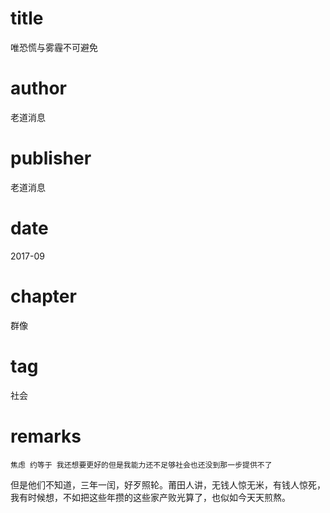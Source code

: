# title
唯恐慌与雾霾不可避免

# author
老道消息

# publisher
老道消息

# date
2017-09

# chapter
群像

# tag
社会

# remarks
`焦虑 约等于 我还想要更好的但是我能力还不足够社会也还没到那一步提供不了`

但是他们不知道，三年一闰，好歹照轮。莆田人讲，无钱人惊无米，有钱人惊死，我有时候想，不如把这些年攒的这些家产败光算了，也似如今天天煎熬。

